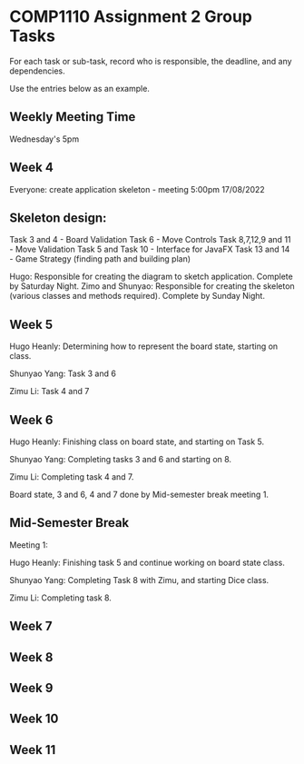 # COMP1110 Assignment 2 Group Tasks

For each task or sub-task, record who is responsible, the deadline, and
any dependencies.

Use the entries below as an example.

## Weekly Meeting Time
Wednesday's 5pm


## Week 4

Everyone: create application skeleton - meeting 5:00pm 17/08/2022

## Skeleton design:

Task 3 and 4 - Board Validation
Task 6 - Move Controls
Task 8,7,12,9 and 11 - Move Validation
Task 5 and Task 10 - Interface for JavaFX
Task 13 and 14 - Game Strategy (finding path and building plan)

Hugo: Responsible for creating the diagram to sketch application. Complete by Saturday Night.
Zimo and Shunyao: Responsible for creating the skeleton (various classes and methods required). Complete by Sunday Night.


## Week 5

Hugo Heanly: Determining how to represent the board state, starting on class.

Shunyao Yang: Task 3 and 6

Zimu Li: Task 4 and 7

## Week 6

Hugo Heanly: Finishing class on board state, and starting on Task 5.

Shunyao Yang: Completing tasks 3 and 6 and starting on 8.

Zimu Li: Completing task 4 and 7.

Board state, 3 and 6, 4 and 7 done by Mid-semester break meeting 1.

## Mid-Semester Break

Meeting 1:

Hugo Heanly: Finishing task 5 and continue working on board state class.

Shunyao Yang: Completing Task 8 with Zimu, and starting Dice class.

Zimu Li: Completing task 8. 

## Week 7

## Week 8

## Week 9

## Week 10

## Week 11
